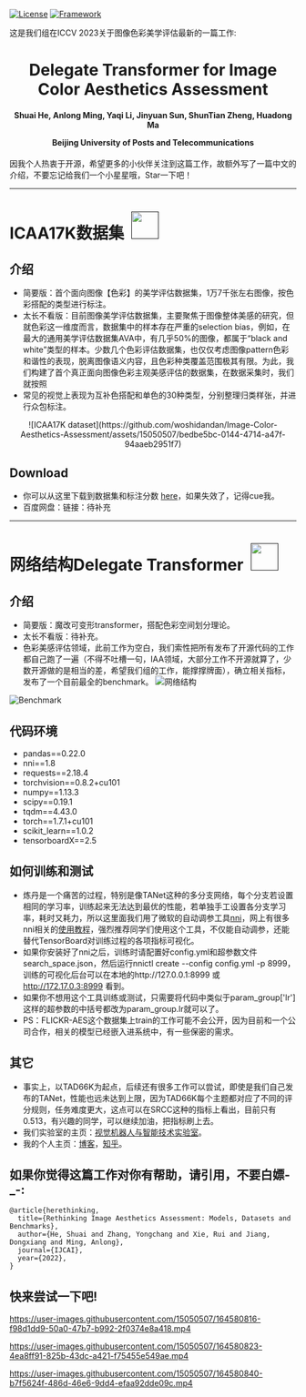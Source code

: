 [![License](https://img.shields.io/badge/License-Apache%202.0-blue.svg)](https://opensource.org/licenses/Apache-2.0)
[![Framework](https://img.shields.io/badge/PyTorch-%23EE4C2C.svg?&logo=PyTorch&logoColor=white)](https://pytorch.org/)

这是我们组在ICCV 2023关于图像色彩美学评估最新的一篇工作: 

<div align="center">
<h1>
<b>
Delegate Transformer for Image Color Aesthetics Assessment
</b>
</h1>
<h4>
<b>
Shuai He, Anlong Ming, Yaqi Li, Jinyuan Sun, ShunTian Zheng, Huadong Ma
    
Beijing University of Posts and Telecommunications
</b>
</h4>
</div>

因我个人热衷于开源，希望更多的小伙伴关注到这篇工作，故额外写了一篇中文的介绍，不要忘记给我们一个小星星哦，Star一下吧！
<!-- ![ICAA17K dataset](https://user-images.githubusercontent.com/15050507/164587655-4af0b519-7213-4f29-b378-5dfc51dfab83.png)
![Performance](https://user-images.githubusercontent.com/15050507/164587663-043a76d8-5d1b-417e-856d-2320fbe26836.png) -->
------------------------------------------------------------------------------------------------------------

# ICAA17K数据集 &nbsp;<a href=""><img width="48" src="https://github.com/woshidandan/Image-Color-Aesthetics-Assessment/assets/15050507/94354c2b-c70e-4d31-bc40-4a2c76d671ff"></a>


## 介绍
* 简要版：首个面向图像【色彩】的美学评估数据集，1万7千张左右图像，按色彩搭配的类型进行标注。
* 太长不看版：目前图像美学评估数据集，主要聚焦于图像整体美感的研究，但就色彩这一维度而言，数据集中的样本存在严重的selection bias，例如，在最大的通用美学评估数据集AVA中，有几乎50%的图像，都属于“black and white”类型的样本。少数几个色彩评估数据集，也仅仅考虑图像pattern色彩和谐性的表现，脱离图像语义内容，且色彩种类覆盖范围极其有限。为此，我们构建了首个真正面向图像色彩主观美感评估的数据集，在数据采集时，我们就按照
* 常见的视觉上表现为互补色搭配和单色的30种类型，分别整理归类样张，并进行众包标注。
<div align="center">
![ICAA17K dataset](https://github.com/woshidandan/Image-Color-Aesthetics-Assessment/assets/15050507/bedbe5bc-0144-4714-a47f-94aaeb2951f7) 
</div>

## Download
* 你可以从这里下载到数据集和标注分数 [here]([https://drive.google.com/drive/folders/1b2D9LeeG5XZzhEa8ldnIZjGh0IHadHhU?usp=sharing](https://drive.google.com/file/d/18PDtXiQNqHe8NUFK9jpuAjBp2MxRjRGM/view?pli=1))，如果失效了，记得cue我。
* 百度网盘：链接：待补充

------------------------------------------------------------------------------------------------------------

# 网络结构Delegate Transformer &nbsp;<a href=""><img width="48" src="docs/release_icon.png"></a>


## 介绍
* 简要版：魔改可变形transformer，搭配色彩空间划分理论。
* 太长不看版：待补充。
* 色彩美感评估领域，此前工作为空白，我们索性把所有发布了开源代码的工作都自己跑了一遍（不得不吐槽一句，IAA领域，大部分工作不开源就算了，少数开源做的是相当的差，希望我们组的工作，能撑撑牌面），确立相关指标，发布了一个目前最全的benchmark。
![网络结构](https://github.com/woshidandan/Image-Color-Aesthetics-Assessment/assets/15050507/7cb28baf-65c0-41fe-a5a0-7d0078a3e8cc)

![Benchmark](https://github.com/woshidandan/Image-Color-Aesthetics-Assessment/assets/15050507/e555a052-1a7c-45cb-af96-8808577ca930)


## 代码环境
* pandas==0.22.0
* nni==1.8
* requests==2.18.4
* torchvision==0.8.2+cu101
* numpy==1.13.3
* scipy==0.19.1
* tqdm==4.43.0
* torch==1.7.1+cu101
* scikit_learn==1.0.2
* tensorboardX==2.5

## 如何训练和测试
* 炼丹是一个痛苦的过程，特别是像TANet这种的多分支网络，每个分支若设置相同的学习率，训练起来无法达到最优的性能，若单独手工设置各分支学习率，耗时又耗力，所以这里面我们用了微软的自动调参工具[nni](https://github.com/microsoft/nni)，网上有很多nni相关的[使用教程](https://blog.csdn.net/weixin_43653494/article/details/101039198)，强烈推荐同学们使用这个工具，不仅能自动调参，还能替代TensorBoard对训练过程的各项指标可视化。
* 如果你安装好了nni之后，训练时请配置好config.yml和超参数文件search_space.json，然后运行nnictl create --config config.yml -p 8999，训练的可视化后台可以在本地的http://127.0.0.1:8999 或 http://172.17.0.3:8999 看到。
* 如果你不想用这个工具训练或测试，只需要将代码中类似于param_group['lr']这样的超参数的中括号都改为param_group.lr就可以了。
* PS：FLICKR-AES这个数据集上train的工作可能不会公开，因为目前和一个公司合作，相关的模型已经嵌入进系统中，有一些保密的需求。

## 其它
* 事实上，以TAD66K为起点，后续还有很多工作可以尝试，即使是我们自己发布的TANet，性能也远未达到上限，因为TAD66K每个主题都对应了不同的评分规则，任务难度更大，这点可以在SRCC这种的指标上看出，目前只有0.513，有兴趣的同学，可以继续加油，把指标刷上去。
* 我们实验室的主页：[视觉机器人与智能技术实验室](http://www.mrobotit.cn/Default.aspx)。
* 我的个人主页：[博客](https://xiaohegithub.cn/)，[知乎](https://www.zhihu.com/people/wo-shi-dan-dan-87)。

## 如果你觉得这篇工作对你有帮助，请引用，不要白嫖-_-:
```
@article{herethinking,
  title={Rethinking Image Aesthetics Assessment: Models, Datasets and Benchmarks},
  author={He, Shuai and Zhang, Yongchang and Xie, Rui and Jiang, Dongxiang and Ming, Anlong},
  journal={IJCAI},
  year={2022},
}
```

## 快来尝试一下吧!
https://user-images.githubusercontent.com/15050507/164580816-f98d1dd9-50a0-47b7-b992-2f0374e8a418.mp4

https://user-images.githubusercontent.com/15050507/164580823-4ea8ff91-825b-43dc-a421-f75455e549ae.mp4

https://user-images.githubusercontent.com/15050507/164580840-b7f5624f-486d-46e6-9dd4-efaa92dde09c.mp4


